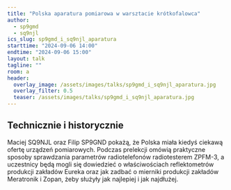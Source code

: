 ```yaml
---
title: "Polska aparatura pomiarowa w warsztacie krótkofalowca"
author: 
  - sp9gmd
  - sq9njl
ics_slug: sp9gmd_i_sq9njl_aparatura
starttime: "2024-09-06 14:00"
endtime: "2024-09-06 15:00"
layout: talk
tagline: ""
room: a
header:
  overlay_image: /assets/images/talks/sp9gmd_i_sq9njl_aparatura.jpg
  overlay_filter: 0.5
  teaser: /assets/images/talks/sp9gmd_i_sq9njl_aparatura.jpg
---
```


Technicznie i historycznie
----

Maciej SQ9NJL oraz Filip SP9GND pokażą, że Polska miała kiedyś ciekawą ofertę urządzeń pomiarowych. 
Podczas prelekcji omówią praktyczne sposoby sprawdzania parametrów radiotelefonów radiotesterem ZPFM-3, a uczestnicy będą mogli się dowiedzieć o właściwościach reflektometrów produkcji zakładów Eureka oraz jak zadbać o mierniki produkcji zakładów Meratronik i Zopan, żeby służyły jak najlepiej i jak najdłużej.
